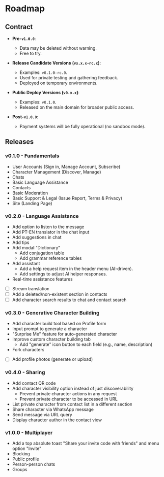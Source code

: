 # Roadmap

## Contract

- **Pre-`v1.0.0`**:
  - Data may be deleted without warning.
  - Free to try.

- **Release Candidate Versions (`vx.x.x-rc.x`)**:
  - Examples: `v0.1.0-rc.0`.
  - Used for private testing and gathering feedback.
  - Deployed on temporary environments.

- **Public Deploy Versions (`v0.x.x`)**:
  - Examples: `v0.1.0`.
  - Released on the main domain for broader public access.

- **Post-`v1.0.0`**:
  - Payment systems will be fully operational (no sandbox mode).

## Releases

### v0.1.0 - Fundamentals

- User Accounts (Sign in, Manage Account, Subscribe)
- Character Management (Discover, Manage)
- Chats
- Basic Language Assistance
- Contacts
- Basic Moderation
- Basic Support & Legal (Issue Report, Terms & Privacy)
- Site (Landing Page)

### v0.2.0 - Language Assistance

- Add option to listen to the message
- Add PT-EN translator in the chat input
- Add suggestions in chat
- Add tips
- Add modal "Dictionary"
  - Add conjugation table
  - Add grammar reference tables
- Add assistant
  - Add a help request item in the header menu (AI-driven).
  - Add settings to adjust AI helper responses.
- Real-time assistance features

- [ ] Stream translation
- [ ] Add a deleted/non-existent section in contacts
- [ ] Add character search results to chat and contact search

### v0.3.0 - Generative Character Building

- Add character build tool based on Profile form
- Input prompt to generate a character
- "Surprise Me" feature for auto-generated character
- Improve custom character building tab
  - Add "generate" icon button to each field (e.g., name, description)
- Fork characters
- [ ] Add profile photos (generate or upload)

### v0.4.0 - Sharing

- Add contact QR code
- Add character visibility option instead of just discoverability
  - Prevent private character actions in any request
  - Prevent private character to be accessed in URL
- List private character from contact list in a different section
- Share character via WhatsApp message
- Send message via URL query
- Display character author in the contact view

### v1.0.0 - Multiplayer

- Add a top absolute toast "Share your invite code with friends" and menu option "Invite"
- Blocking
- Public profile
- Person-person chats
- Groups
